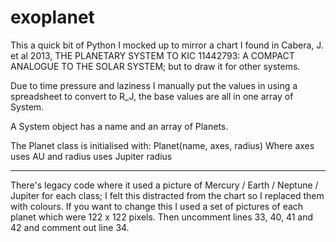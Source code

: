 # exoplanet
This a quick bit of Python I mocked up to mirror a chart I found in Cabera, J. et al 2013, THE PLANETARY SYSTEM TO KIC 11442793: A COMPACT ANALOGUE TO THE SOLAR SYSTEM; but to draw it for other systems.

Due to time pressure and laziness I manually put the values in using a spreadsheet to convert to R_J, the base values are all in one array of System.

A System object has a name and an array of Planets.

The Planet class is initialised with:
Planet(name, axes, radius)
Where axes uses AU and radius uses Jupiter radius

---

There's legacy code where it used a picture of Mercury / Earth / Neptune / Jupiter for each class; I felt this distracted from the chart so I replaced them with colours. If you want to change this I used a set of pictures of each planet which were 122 x 122 pixels. Then uncomment lines 33, 40, 41 and 42 and comment out line 34.
